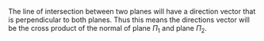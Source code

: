The line of intersection between two planes will have a direction vector that is perpendicular to both planes. Thus this means the directions vector will be the cross product of the normal of plane $\Pi_{1}$ and plane $\Pi_{2}$. 

